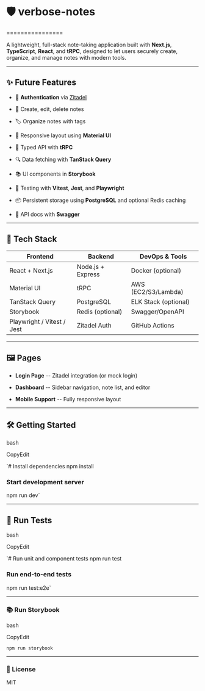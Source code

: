 # 🛡️ verbose-notes

================

A lightweight, full-stack note-taking application built with **Next.js**, **TypeScript**, **React**, and **tRPC**, designed to let users securely create, organize, and manage notes with modern tools. 

* * * * *

## ✨ Future Features

- 🔐 **Authentication** via [Zitadel](https://www.zitadel.com/)

- 📝 Create, edit, delete notes

- 🏷️ Organize notes with tags

- 📁 Responsive layout using **Material UI**

- 🚀 Typed API with **tRPC**

- 🔍 Data fetching with **TanStack Query**

- 📚 UI components in **Storybook**

- 🧪 Testing with **Vitest**, **Jest**, and **Playwright**

- 📦 Persistent storage using **PostgreSQL** and optional Redis caching

- 📜 API docs with **Swagger**

* * * * *

## 🧱 Tech Stack

| Frontend | Backend | DevOps & Tools |
| --- | --- | --- |
| React + Next.js | Node.js + Express | Docker (optional) |
| Material UI | tRPC | AWS (EC2/S3/Lambda) |
| TanStack Query | PostgreSQL | ELK Stack (optional) |
| Storybook | Redis (optional) | Swagger/OpenAPI |
| Playwright / Vitest / Jest | Zitadel Auth | GitHub Actions |

* * * * *

## 🖼️ Pages

- **Login Page** -- Zitadel integration (or mock login)

- **Dashboard** -- Sidebar navigation, note list, and editor

- **Mobile Support** -- Fully responsive layout

* * * * *

## 🛠️ Getting Started

bash

CopyEdit

`# Install dependencies
npm install

### Start development server

npm run dev`

* * * * *

## 🧪 Run Tests

bash

CopyEdit

`# Run unit and component tests
npm run test

### Run end-to-end tests

npm run test:e2e`

* * * * *

### 📚 Run Storybook

bash

CopyEdit

`npm run storybook`

* * * * *

### 📄 License

MIT